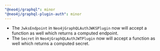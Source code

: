 ```yaml
---
"@neo4j/graphql": minor
"@neo4j/graphql-plugin-auth": minor
---
```


-   The `JwksEndpoint` in `Neo4jGraphQLAuthJWKSPlugin` now will accept a function as well which returns a computed endpoint.
-   The `Secret` in `Neo4jGraphQLAuthJWTPlugin` now will accept a function as well which returns a computed secret.
